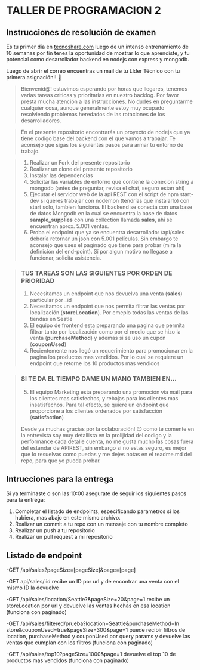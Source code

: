 # TALLER DE PROGRAMACION 2

## Instrucciones de resolución de examen

Es tu primer día en [tecnoshare.com](http://tecnoshare.com) luego de un intenso entrenamiento de 10 semanas por fin tenes la oportunidad de mostrar lo que aprendiste, y tu potencial como desarrollador backend en nodejs con express y mongodb.

Luego de abrir el correo encuentras un mail de tu Líder Técnico con tu primera asignación!! 💪

> Bienvenid@! estuvimos esperando por horas que llegares, tenemos varias tareas criticas y prioritarias en nuestro backlog. Por favor presta mucha atención a las instrucciones. No dudes en preguntarme cualquier cosa, aunque generalmente estoy muy ocupado resolviendo problemas heredados de las rotaciones de los desarrolladores.

> En el presente repositorío encontrarás un proyecto de nodejs que ya tiene codigo base del backend con el que vamos a trabajar. Te aconsejo que sigas los siguientes pasos para armar tu entorno de trabajo.

> 1. Realizar un Fork del presente repositorio
> 2. Realizar un clone del presente repositorio
> 3. Instalar las dependencias
> 4. Solicitar las variables de entorno que contiene la conexion string a mongodb (antes de preguntar, revisa el chat, seguro estan ahí)
> 5. Ejecutar el servidor web de la api REST con el script de npm start-dev si queres trabajar con nodemon (tendrías que instalarlo) con start solo, tambien funciona.
>    El backend se conecta con una base de datos Mongodb en la cual se encuentra la base de datos **sample_supplies** con una collection llamada **sales**, ahí se encuentran aprox. 5.001 ventas.
> 6. Proba el endpoint que ya se encuentra desarrollado: /api/sales debería retornar un json con 5.001 películas. Sin embargo te aconsejo que uses el paginado que tiene para probar (mira la definición del end-point). Sí por algun motivo no llegase a funcionar, solicita asistencia.

> ### TUS TAREAS SON LAS SIGUIENTES POR ORDEN DE PRIORIDAD
>
> 1. Necesitamos un endpoint que nos devuelva una venta (**sales**) particular por \_id
> 2. Necesitamos un endpoint que nos permita filtrar las ventas por localización (**storeLocation**). Por emeplo todas las ventas de las tiendas en Seatle
> 3. El equipo de frontend esta preparando una pagina que permita filtrar tanto por localización como por el medio que se hizo la venta (**purchaseMethod**) y ademas si se uso un cupon (**couponUsed**)
> 4. Recientemente nos llegó un requerimiento para promocionar en la pagina los productos mas vendidos. Por lo cual se requiere un endpoint que retorne los 10 productos mas vendidos

> ### SI TE DA EL TIEMPO DAME UN MANO TAMBIEN EN...
>
> 5. El equipo Marketing esta preparando una promoción via mail para los clientes mas satisfechos, y rebajas para los clientes mas insatisfechos. Para tal efecto, se quiere un endpoint que proporcione a los clientes ordenados por satisfacción (**satisfaction**)
>
> Desde ya muchas gracias por la colaboración! 😉 como te comente en la entrevista soy muy detallista en la prolijidad del codigo y la performance cada detalle cuenta, no me gusta mucho las cosas fuera del estandar de APIREST, sin embargo si no estas seguro, es mejor que lo resuelvas como puedas y me dejes notas en el readme.md del repo, para que yo pueda probar.

## Intrucciones para la entrega

Si ya terminaste o son las 10:00 asegurate de seguir los siguientes pasos para la entrega:

1. Completar el listado de endpoints, especificando parametros si los hubiera, mas abajo en este mismo archivo.
2. Realizar un commit a tu repo con un mensaje con tu nombre completo
3. Realizar un push a tu repositorio
4. Realizar un pull request a mi repositorio

## Listado de endpoint

-GET /api/sales?pageSize=[pageSize]&page=[page]

-GET api/sales/:id
recibe un ID por url y de encontrar una venta con el mismo ID la devuelve

-GET /api/sales/location/Seattle?&pageSize=20&page=1 
recibe un storeLocation por url y devuelve las ventas hechas en esa location (funciona con paginado)

-GET /api/sales/filtered/prueba?location=Seattle&purchaseMethod=In store&couponUsed=true&pageSize=300&page=1
puede recibir filtros de location, purchaseMethod y couponUsed por query params y devuelve las ventas que cumplan con los filtros (funciona con paginado)

-GET /api/sales/top10?pageSize=1000&page=1 
devuelve el top 10 de productos mas vendidos (funciona con paginado)
